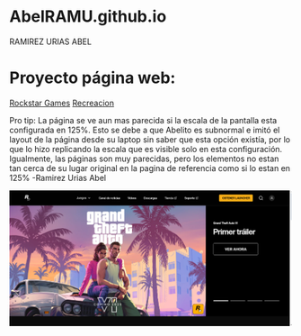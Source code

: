 # AbelRAMU.github.io
RAMIREZ URIAS ABEL

# Proyecto página web:
[Rockstar Games](https://www.rockstargames.com/mx/)
[Recreacion](https://AbelRAMU.github.io/Bodriostar/index.html)

Pro tip: La página se ve aun mas parecida si la escala de la pantalla esta configurada en 125%. Esto se debe a que Abelito es subnormal e imitó el layout de la página desde su laptop sin saber que esta opción existía, por lo que lo hizo replicando la escala que es visible solo en esta configuración. Igualmente, las páginas son muy parecidas, pero los elementos no estan tan cerca de su lugar original en la pagina de referencia como si lo estan en 125%
-Ramirez Urias Abel

![Página de RockstarGames](https://github.com/AbelRAMU/AbelRAMU.github.io/blob/main/Bodriostar/PaginaOriginal.png)
